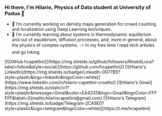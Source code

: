### Hi there, I'm Hilario, Physics of Data student at University of Padua 👋

- 🔭 I’m currently working on density maps generation for crowd counting and localization using Deep Learning techniques.
- 🌱 I’m currently learning about systems in thermodynamic equilibrium and out of equilibrium, diffusion processes, and, more in general, about the physics of complex systems.
-⚡ In my free time I read tech articles and go hiking.


<div id="badges">
  [![GitHub hcapettini2](https://img.shields.io/github/followers/RinaldiLuca?label=follow&style=social)](https://github.com/hcapettini2)
  [![Hilario's LinkedIn](https://img.shields.io/badge/LinkedIn-0077B5?style=plastic&logo=linkedin&logoColor=white)](https://www.linkedin.com/in/hilario-capettini-croatto/)
  [![Hilario's Gmail](https://img.shields.io/static/v1?style=plastic&message=Gmail&color=EA4335&logo=Gmail&logoColor=FFFFFF&label=)](mailto:hilariocapettini@gmail.com)
  [![Hilario's Telegram](https://img.shields.io/badge/Telegram-2CA5E0?style=plastic&logo=telegram&logoColor=white)](https://t.me/hcapettini)
  
<div />

<!--
**hcapettini2/hcapettini2** is a ✨ _special_ ✨ repository because its `README.md` (this file) appears on your GitHub profile.

Here are some ideas to get you started:

- 🔭 I’m currently working on ...
- 🌱 I’m currently learning ...
- 👯 I’m looking to collaborate on ...
- 🤔 I’m looking for help with ...
- 💬 Ask me about ...
- 📫 How to reach me: ...
- 😄 Pronouns: ...
- ⚡ Fun fact: ...
-->

